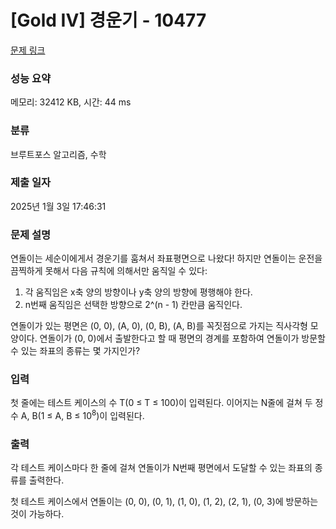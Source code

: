 # [Gold IV] 경운기 - 10477 

[문제 링크](https://www.acmicpc.net/problem/10477) 

### 성능 요약

메모리: 32412 KB, 시간: 44 ms

### 분류

브루트포스 알고리즘, 수학

### 제출 일자

2025년 1월 3일 17:46:31

### 문제 설명

<p>연돌이는 세순이에게서 경운기를 훔쳐서 좌표평면으로 나왔다! 하지만 연돌이는 운전을 끔찍하게 못해서 다음 규칙에 의해서만 움직일 수 있다:</p>

<ol>
	<li>각 움직임은 x축 양의 방향이나 y축 양의 방향에 평행해야 한다.</li>
	<li>n번째 움직임은 선택한 방향으로 2^(n - 1) 칸만큼 움직인다.</li>
</ol>

<p>연돌이가 있는 평면은 (0, 0), (A, 0), (0, B), (A, B)를 꼭짓점으로 가지는 직사각형 모양이다. 연돌이가 (0, 0)에서 출발한다고 할 때 평면의 경계를 포함하여 연돌이가 방문할 수 있는 좌표의 종류는 몇 가지인가?</p>

### 입력 

 <p>첫 줄에는 테스트 케이스의 수 T(0 ≤ T ≤ 100)이 입력된다. 이어지는 N줄에 걸쳐 두 정수 A, B(1 ≤ A, B ≤ 10<sup>8</sup>)이 입력된다.</p>

### 출력 

 <p>각 테스트 케이스마다 한 줄에 걸쳐 연돌이가 N번째 평면에서 도달할 수 있는 좌표의 종류를 출력한다.</p>

<p>첫 테스트 케이스에서 연돌이는 (0, 0), (0, 1), (1, 0), (1, 2), (2, 1), (0, 3)에 방문하는 것이 가능하다.</p>

